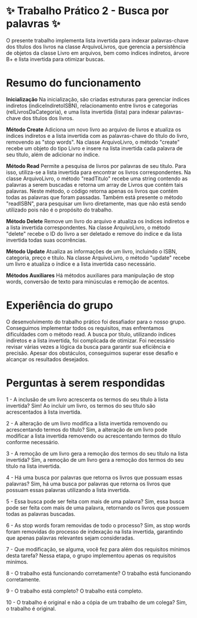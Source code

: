 # ✨ Trabalho Prático 2 - Busca por palavras ✨

O presente trabalho implementa lista invertida para indexar palavras-chave dos títulos dos livros na classe ArquivoLivros, que gerencia a persistência de objetos da classe Livro em arquivos, bem como índices indiretos, árvore B+ e lista invertida para otimizar buscas.

# Resumo do funcionamento

**Inicialização**
Na inicialização, são criadas estruturas para gerenciar índices indiretos (indiceIndiretoISBN), relacionamento entre livros e categorias (relLivrosDaCategoria), e uma lista invertida (lista) para indexar palavras-chave dos títulos dos livros.

**Método Create**
Adiciona um novo livro ao arquivo de livros e atualiza os índices indiretos e a lista invertida com as palavras-chave do título do livro, removendo as "stop words". Na classe ArquivoLivro, o método "create" recebe um objeto do tipo Livro e insere na lista invertida cada palavra de seu título, além de adicionar no índice.

**Método Read**
Permite a pesquisa de livros por palavras de seu título. Para isso, utiliza-se a lista invertida para encontrar os livros correspondentes. Na classe ArquivoLivro, o método "readTitulo" recebe uma string contendo as palavras a serem buscadas e retorna um array de Livros que contém tais palavras. Neste método, o código retorna apenas os livros que contém todas as palavras que foram passadas. Também está presente o método "readISBN", para pesquisar um livro diretamente, mas que não está sendo utilizado pois não é o propósito do trabalho.

**Método Delete**
Remove um livro do arquivo e atualiza os índices indiretos e a lista invertida correspondentes. Na classe ArquivoLivro, o método "delete" recebe o ID do livro a ser deletado e remove do índice e da lista invertida todas suas ocorrências. 

**Método Update**
Atualiza as informações de um livro, incluindo o ISBN, categoria, preço e título. Na classe ArquivoLivro, o método "update" recebe um livro e atualiza o índice e a lista invertida caso necessário.

**Métodos Auxiliares**
Há métodos auxiliares para manipulação de stop words, conversão de texto para minúsculas e remoção de acentos.

# Experiência do grupo

O desenvolvimento do trabalho prático foi desafiador para o nosso grupo. Conseguimos implementar todos os requisitos, mas enfrentamos dificuldades com o método read. A busca por título, utilizando índices indiretos e a lista invertida, foi complicada de otimizar. Foi necessário revisar várias vezes a lógica da busca para garantir sua eficiência e precisão. Apesar dos obstáculos, conseguimos superar esse desafio e alcançar os resultados desejados.

# Perguntas à serem respondidas

1 - A inclusão de um livro acrescenta os termos do seu título à lista invertida? 
    Sim! Ao incluir um livro, os termos do seu título são acrescentados à lista invertida.

2 - A alteração de um livro modifica a lista invertida removendo ou acrescentando termos do título?
    Sim, a alteração de um livro pode modificar a lista invertida removendo ou acrescentando termos do título conforme necessário.

3 - A remoção de um livro gera a remoção dos termos do seu título na lista invertida?
    Sim, a remoção de um livro gera a remoção dos termos do seu título na lista invertida.

4 - Há uma busca por palavras que retorna os livros que possuam essas palavras?
    Sim, há uma busca por palavras que retorna os livros que possuam essas palavras utilizando a lista invertida.

5 - Essa busca pode ser feita com mais de uma palavra?
    Sim, essa busca pode ser feita com mais de uma palavra, retornando os livros que possuem todas as palavras buscadas.

6 - As stop words foram removidas de todo o processo?
    Sim, as stop words foram removidas do processo de indexação na lista invertida, garantindo que apenas palavras relevantes sejam consideradas.

7 - Que modificação, se alguma, você fez para além dos requisitos mínimos desta tarefa?
    Nessa etapa, o grupo implementou apenas os requisitos minímos.

8 - O trabalho está funcionando corretamente?
    O trabalho está funcionando corretamente.

9 - O trabalho está completo?
    O trabalho está completo.

10 - O trabalho é original e não a cópia de um trabalho de um colega?
    Sim, o trabalho é original.
